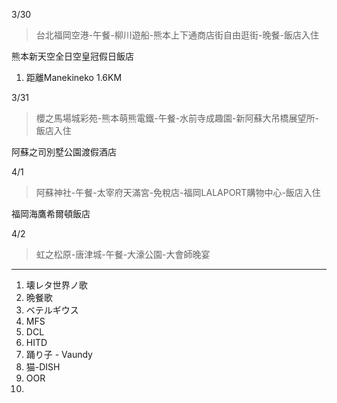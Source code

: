3/30

>台北福岡空港-午餐-柳川遊船-熊本上下通商店街自由逛街-晚餐-飯店入住

熊本新天空全日空皇冠假日飯店
1. 距離Manekineko 1.6KM

3/31
>櫻之馬場城彩苑-熊本萌熊電鐵-午餐-水前寺成趣園-新阿蘇大吊橋展望所-飯店入住

阿蘇之司別墅公園渡假酒店

4/1
>阿蘇神社-午餐-太宰府天滿宮-免稅店-福岡LALAPORT購物中心-飯店入住

福岡海鷹希爾頓飯店

4/2
>虹之松原-唐津城-午餐-大濠公園-大會師晚宴

---
1. 壊レタ世界ノ歌
2. 晩餐歌
3. ベテルギウス
4. MFS
5. DCL
6. HITD
7. 踊り子 - Vaundy
8. 猫-DISH
9. OOR
10. 